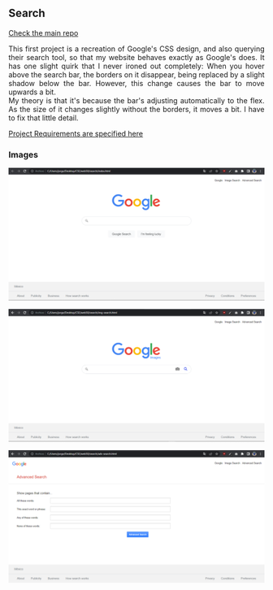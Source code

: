 ## Search

[Check the main repo](https://github.com/JorgeEncinas/CS50-Web-Compiled)

<p align="justify">This first project is a recreation of Google's CSS design, and also querying their search tool, so that my website behaves
exactly as Google's does.
It has one slight quirk that I never ironed out completely: When you hover above the search bar, the borders on it disappear, being replaced by a slight shadow below
the bar. However, this change causes the bar to move upwards a bit. <br>
My theory is that it's because the bar's adjusting automatically to the flex.
As the size of it changes slightly without the borders, it moves a bit. I have to fix that little detail.
</p>

[Project Requirements are specified here](https://cs50.harvard.edu/web/2020/projects/0/search/)

### Images

![Screen 1](screenshots/screen1.png)

![Screen 2](screenshots/screen2.png)

![Screen 3](screenshots/screen3.png)


